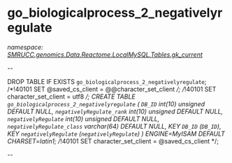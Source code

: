 ﻿# go_biologicalprocess_2_negativelyregulate
_namespace: [SMRUCC.genomics.Data.Reactome.LocalMySQL.Tables.gk_current](./index.md)_

--
 
 DROP TABLE IF EXISTS `go_biologicalprocess_2_negativelyregulate`;
 /*!40101 SET @saved_cs_client = @@character_set_client */;
 /*!40101 SET character_set_client = utf8 */;
 CREATE TABLE `go_biologicalprocess_2_negativelyregulate` (
 `DB_ID` int(10) unsigned DEFAULT NULL,
 `negativelyRegulate_rank` int(10) unsigned DEFAULT NULL,
 `negativelyRegulate` int(10) unsigned DEFAULT NULL,
 `negativelyRegulate_class` varchar(64) DEFAULT NULL,
 KEY `DB_ID` (`DB_ID`),
 KEY `negativelyRegulate` (`negativelyRegulate`)
 ) ENGINE=MyISAM DEFAULT CHARSET=latin1;
 /*!40101 SET character_set_client = @saved_cs_client */;
 
 --




